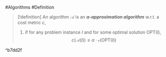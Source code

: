 #Algorithms #Definition 

> [!definition]
> An algorithm $\mathcal{A}$ is an ***$\alpha$-approximation algorithm*** w.r.t. a cost metric $c$, 
> 1. if for any problem instance $I$ and for some optimal solution $\text{OPT}(I)$, $$c(\mathcal{A}(I))\leq\alpha \cdot \mathcal{c}(\text{OPT}(I))$$

^b7dd2f
